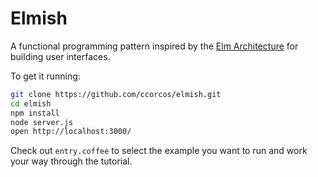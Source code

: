 # Elmish

A functional programming pattern inspired by the [Elm Architecture][arch] for building user interfaces.

To get it running:

```sh
git clone https://github.com/ccorcos/elmish.git
cd elmish
npm install
node server.js
open http://localhost:3000/
```

Check out `entry.coffee` to select the example you want to run and work your way through the tutorial.

[arch]: https://github.com/evancz/elm-architecture-tutorial
